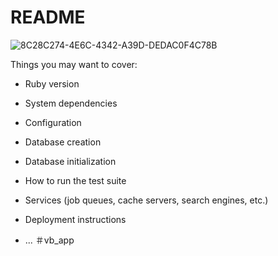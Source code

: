 # README

![8C28C274-4E6C-4342-A39D-DEDAC0F4C78B](https://user-images.githubusercontent.com/60634601/90243285-93c03100-de69-11ea-9e5a-b43901b4a8da.jpeg)

Things you may want to cover:

* Ruby version

* System dependencies

* Configuration

* Database creation

* Database initialization

* How to run the test suite

* Services (job queues, cache servers, search engines, etc.)

* Deployment instructions

* ...
＃vb_app
